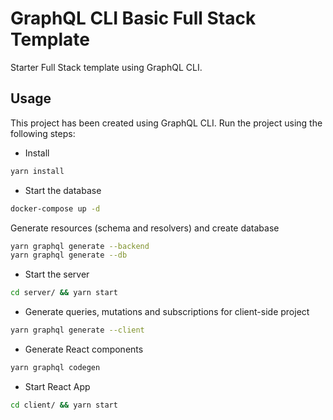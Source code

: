 # GraphQL CLI Basic Full Stack Template

Starter Full Stack template using GraphQL CLI.

## Usage

This project has been created using GraphQL CLI. Run the project using the following steps:

- Install

```sh
yarn install
```

- Start the database

```sh
docker-compose up -d
```

Generate resources (schema and resolvers) and create database

```sh
yarn graphql generate --backend
yarn graphql generate --db
```

- Start the server

```sh
cd server/ && yarn start
```

- Generate queries, mutations and subscriptions for client-side project

```sh
yarn graphql generate --client
```

- Generate React components

```sh
yarn graphql codegen
```

- Start React App

```sh
cd client/ && yarn start
```
